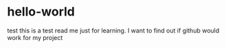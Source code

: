 # hello-world
test
this is a test read me just for learning. I want to find out if github would work for my project
